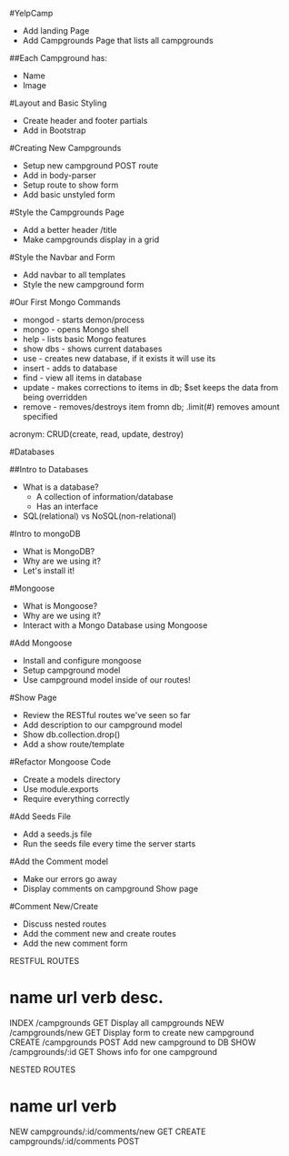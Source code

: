 #YelpCamp

* Add landing Page
* Add Campgrounds Page that lists all campgrounds

##Each Campground has:
* Name
* Image

#Layout and Basic Styling
* Create header and footer partials
* Add in Bootstrap

#Creating New Campgrounds
* Setup new campground POST route
* Add in body-parser
* Setup route to show form
* Add basic unstyled form

#Style the Campgrounds Page
* Add a better header /title
* Make campgrounds display in a grid

#Style the Navbar and Form
* Add navbar to all templates
* Style the new campground form

#Our First Mongo Commands
* mongod - starts demon/process
* mongo - opens Mongo shell
* help - lists basic Mongo features
* show dbs - shows current databases
* use - creates new database, if it exists it will use its
* insert - adds to database
* find - view all items in database
* update - makes corrections to items in db; $set keeps the data from being overridden
* remove - removes/destroys  item fromn db; .limit(#) removes amount specified

acronym: CRUD(create, read, update, destroy)

#Databases

##Intro to Databases
* What is a database?
    * A collection of information/database
    * Has an interface
* SQL(relational) vs NoSQL(non-relational)

#Intro to mongoDB
* What is MongoDB?
* Why are we using it? 
* Let's install it!

#Mongoose
* What is Mongoose?
* Why are we using it?
* Interact with a Mongo Database using Mongoose

#Add Mongoose
* Install and configure mongoose
* Setup campground model
* Use campground model inside of our routes!

#Show Page
* Review the RESTful routes we've seen so far
* Add description to our campground model
* Show db.collection.drop()
* Add a show route/template

#Refactor Mongoose Code
* Create a models directory
* Use module.exports
* Require everything correctly

#Add Seeds File
* Add a seeds.js file
* Run the seeds file every time the server starts

#Add the Comment model
* Make our errors go away
* Display comments on campground Show page

#Comment New/Create
* Discuss nested routes
* Add the comment new and create routes
* Add the new comment form

RESTFUL ROUTES

name    url                 verb            desc.
=======================================================
INDEX   /campgrounds        GET     Display all campgrounds
NEW     /campgrounds/new    GET     Display form to create new campground    
CREATE  /campgrounds        POST    Add new campground to DB
SHOW    /campgrounds/:id    GET     Shows info for one campground

NESTED ROUTES

name    url                             verb
=======================================================
NEW     campgrounds/:id/comments/new    GET
CREATE  campgrounds/:id/comments        POST